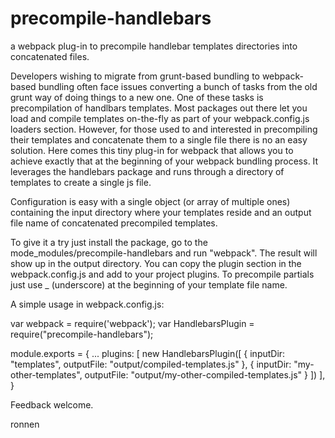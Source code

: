 # precompile-handlebars
a webpack plug-in to precompile handlebar templates directories into concatenated files.

Developers wishing to migrate from grunt-based bundling to webpack-based bundling often face issues converting 
a bunch of tasks from the old grunt way of doing things to a new one.
One of these tasks is precompilation of handlbars templates. Most packages out there let you load and compile templates
on-the-fly as part of your webpack.config.js loaders section.
However, for those used to and interested in precompiling their templates and concatenate them to a single file there is
no an easy solution.
Here comes this tiny plug-in for webpack that allows you to achieve exactly that at the beginning of your webpack 
bundling process. It leverages the handlebars package and runs through a directory of templates to create a single js file.

Configuration is easy with a single object (or array of multiple ones) containing the input directory where your templates reside
and an output file name of concatenated precompiled templates.

To give it a try just install the package, go to the mode_modules/precompile-handlebars and run "webpack". The result will 
show up in the output directory. You can copy the plugin section in the webpack.config.js and add to your project plugins.
To precompile partials just use _ (underscore) at the beginning of your template file name.

A simple usage in webpack.config.js:

var webpack = require('webpack');
var HandlebarsPlugin = require("precompile-handlebars");

module.exports = {
  ...
      plugins: [
        new HandlebarsPlugin([
            {
                inputDir: "templates",
                outputFile: "output/compiled-templates.js"
            },
            {
                inputDir: "my-other-templates",
                outputFile: "output/my-other-compiled-templates.js"
            }
        ])
    ],
}

Feedback welcome.

ronnen

